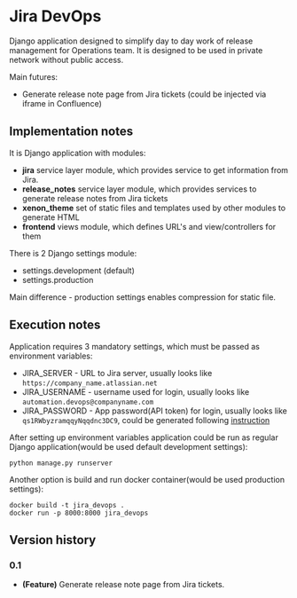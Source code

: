 # Jira DevOps
Django application designed to simplify day to day work of release management for Operations team. It is designed to be used in private network without public access.

Main futures:
+ Generate release note page from Jira tickets (could be injected via iframe in Confluence)

## Implementation notes
It is Django application with modules:
+ **jira** service layer module, which provides service to get information from Jira. 
+ **release_notes** service layer module, which provides services to generate release notes from Jira tickets
+ **xenon_theme** set of static files and templates used by other modules to generate HTML
+ **frontend** views module, which defines URL's and view/controllers for them

There is 2 Django settings module:
+ settings.development (default)
+ settings.production

Main difference - production settings enables compression for static file.

## Execution notes
Application requires 3 mandatory settings, which must be passed as environment variables:
+ JIRA_SERVER - URL to Jira server, usually looks like `https://company_name.atlassian.net`
+ JIRA_USERNAME - username used for login, usually looks like `automation.devops@companyname.com`
+ JIRA_PASSWORD - App password(API token) for login, usually looks like `qs1RWbyzramqqyNqqdnc3DC9`, could be generated following [instruction](https://support.atlassian.com/bitbucket-cloud/docs/app-passwords/)  

After setting up environment variables application could be run as regular Django application(would be used default development settings):
```shell
python manage.py runserver
```

Another option is build and run docker container(would be used production settings):
```shell
docker build -t jira_devops .
docker run -p 8000:8000 jira_devops
```

## Version history

### 0.1
+ **(Feature)** Generate release note page from Jira tickets.
